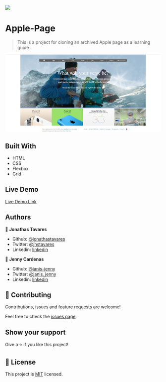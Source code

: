![](https://img.shields.io/badge/Microverse-blueviolet)

# Apple-Page

> This is a project for cloning an archived Apple page as a learning guide .

![screenshot](./images/example.jpg)

## Built With

- HTML
- CSS
- Flexbox
- Grid

## Live Demo

[Live Demo Link](https://raw.githack.com/janis-jenny/Apple-Homepage-clone-/Apple-homepage-branch/index.html)

## Authors

👤 **Jonathas Tavares**

- Github: [@jonathastavares](https://github.com/jonathastavares)
- Twitter: [@jhstavares](https://twitter.com/jhstavares)
- Linkedin: [linkedin](https://www.linkedin.com/in/jonathas-tavares-24b8bba3/)

👤 **Jenny Cardenas**

- Github: [@janis-jenny](https://github.com/janis-jenny)
- Twitter: [@janis_jenny](https://twitter.com/janis_jenny)
- Linkedin: [linkedin](https://www.linkedin.com/in/paolajenny)

## 🤝 Contributing

Contributions, issues and feature requests are welcome!

Feel free to check the [issues page](https://github.com/janis-jenny/Apple-Homepage-clone-/issues).

## Show your support

Give a ⭐️ if you like this project!

## 📝 License

This project is [MIT](lic.url) licensed.



